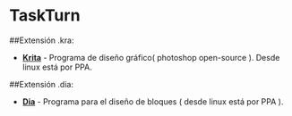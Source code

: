# TaskTurn

##Extensión .kra:
- __[Krita](https://krita.org/es/)__ - Programa de diseño gráfico( photoshop open-source ). Desde linux está por PPA.

##Extensión .dia:
- __[Dia](http://dia-installer.de/)__ - Programa para el diseño de bloques ( desde linux está por PPA ).
